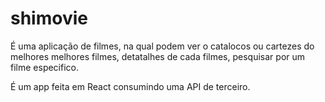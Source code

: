 # shimovie

É uma aplicação de filmes, na qual podem ver o catalocos ou cartezes do melhores melhores filmes, detatalhes de cada filmes, pesquisar por um filme especifico.

É um app feita em React consumindo uma API de terceiro.
